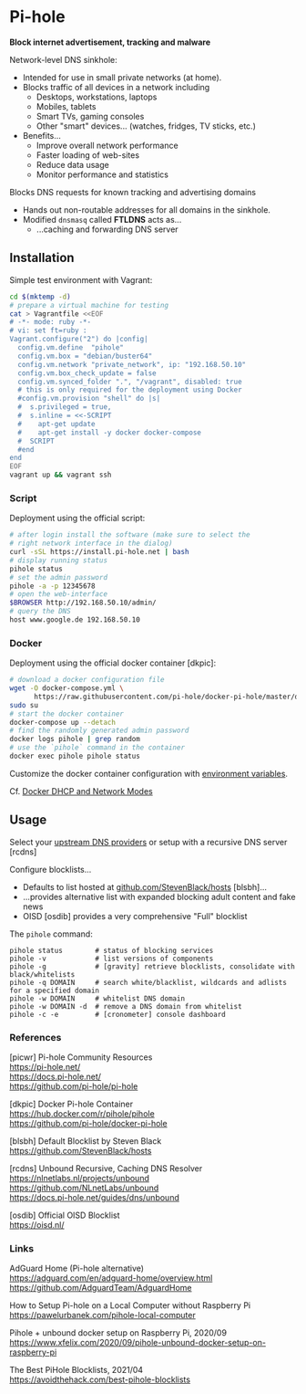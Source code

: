 # Pi-hole

**Block internet advertisement, tracking and malware**

Network-level DNS sinkhole:

* Intended for use in small private networks (at home).
* Blocks traffic of all devices in a network including
  - Desktops, workstations, laptops
  - Mobiles, tablets
  - Smart TVs, gaming consoles
  - Other "smart" devices... (watches, fridges, TV sticks, etc.)
* Benefits...
  - Improve overall network performance
  - Faster loading of web-sites
  - Reduce data usage
  - Monitor performance and statistics

Blocks DNS requests for known tracking and advertising domains

* Hands out non-routable addresses for all domains in the sinkhole.
* Modified `dnsmasq` called **FTLDNS** acts as...
  - ...caching and forwarding DNS server

## Installation

Simple test environment with Vagrant:

```bash
cd $(mktemp -d)
# prepare a virtual machine for testing
cat > Vagrantfile <<EOF
# -*- mode: ruby -*-
# vi: set ft=ruby :
Vagrant.configure("2") do |config|
  config.vm.define  "pihole"
  config.vm.box = "debian/buster64"
  config.vm.network "private_network", ip: "192.168.50.10"
  config.vm.box_check_update = false
  config.vm.synced_folder ".", "/vagrant", disabled: true
  # this is only required for the deployment using Docker
  #config.vm.provision "shell" do |s|
  #  s.privileged = true,
  #  s.inline = <<-SCRIPT
  #    apt-get update
  #    apt-get install -y docker docker-compose
  #  SCRIPT
  #end
end
EOF
vagrant up && vagrant ssh
```

### Script

Deployment using the official script:

```bash
# after login install the software (make sure to select the 
# right network interface in the dialog)
curl -sSL https://install.pi-hole.net | bash
# display running status
pihole status
# set the admin password
pihole -a -p 12345678
# open the web-interface
$BROWSER http://192.168.50.10/admin/
# query the DNS
host www.google.de 192.168.50.10
```

### Docker

Deployment using the official docker container [dkpic]:

```bash
# download a docker configuration file
wget -O docker-compose.yml \
      https://raw.githubusercontent.com/pi-hole/docker-pi-hole/master/docker-compose.yml.example
sudo su 
# start the docker container
docker-compose up --detach
# find the randomly generated admin password
docker logs pihole | grep random
# use the `pihole` command in the container
docker exec pihole pihole status
```

Customize the docker container configuration with [environment variables][01].

Cf. [Docker DHCP and Network Modes][03]

## Usage

Select your [upstream DNS providers][02] or setup with a recursive DNS server [rcdns]

Configure blocklists...

* Defaults to list hosted at [github.com/StevenBlack/hosts][04] [blsbh]...
* ...provides alternative list with expanded blocking adult content and fake news
* OISD [osdib] provides a very comprehensive "Full" blocklist

The `pihole` command:

```
pihole status        # status of blocking services
pihole -v            # list versions of components
pihole -g            # [gravity] retrieve blocklists, consolidate with black/whitelists
pihole -q DOMAIN     # search white/blacklist, wildcards and adlists for a specified domain
pihole -w DOMAIN     # whitelist DNS domain
pihole -w DOMAIN -d  # remove a DNS domain from whitelist
pihole -c -e         # [cronometer] console dashboard
```


### References

[picwr] Pi-hole Community Resources  
<https://pi-hole.net/>  
<https://docs.pi-hole.net/>  
<https://github.com/pi-hole/pi-hole>

[dkpic] Docker Pi-hole Container  
<https://hub.docker.com/r/pihole/pihole>  
<https://github.com/pi-hole/docker-pi-hole>

[blsbh] Default Blocklist by Steven Black  
<https://github.com/StevenBlack/hosts>

[rcdns] Unbound Recursive, Caching DNS Resolver  
<https://nlnetlabs.nl/projects/unbound>  
<https://github.com/NLnetLabs/unbound>  
<https://docs.pi-hole.net/guides/dns/unbound>

[osdib] Official OISD Blocklist  
<https://oisd.nl/>

### Links

AdGuard Home (Pi-hole alternative)  
<https://adguard.com/en/adguard-home/overview.html>  
<https://github.com/AdguardTeam/AdguardHome>

How to Setup Pi-hole on a Local Computer without Raspberry Pi  
<https://pawelurbanek.com/pihole-local-computer>

Pihole + unbound docker setup on Raspberry Pi, 2020/09  
<https://www.xfelix.com/2020/09/pihole-unbound-docker-setup-on-raspberry-pi>

The Best PiHole Blocklists, 2021/04  
<https://avoidthehack.com/best-pihole-blocklists>

[01]: https://github.com/pi-hole/docker-pi-hole/#environment-variables
[02]: https://docs.pi-hole.net/guides/dns/upstream-dns-providers/
[03]: https://docs.pi-hole.net/docker/dhcp
[04]: https://raw.githubusercontent.com/StevenBlack/hosts/master/hosts
